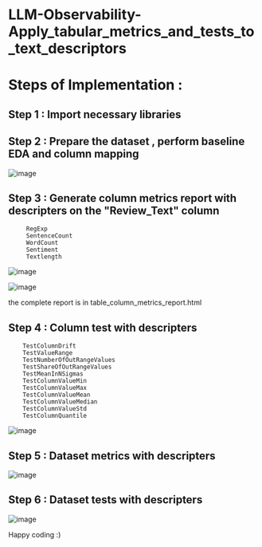 # LLM-Observability-Apply_tabular_metrics_and_tests_to_text_descriptors

# Steps of Implementation : 

## Step 1 : Import necessary libraries

## Step 2 : Prepare the dataset , perform baseline EDA and column mapping

![image](https://github.com/user-attachments/assets/c103617a-4d60-4ea8-9cbd-2cf2bfe0c786)

## Step 3 : Generate column metrics report with descripters on the "Review_Text" column
         RegExp
         SentenceCount
         WordCount
         Sentiment
         Textlength

![image](https://github.com/user-attachments/assets/5a279af4-da43-4c15-b4b6-bc36167161c1)

![image](https://github.com/user-attachments/assets/a952596f-df7a-4964-8066-03ab414d21f7)

the complete report is in table_column_metrics_report.html

## Step 4 : Column test with descripters
        TestColumnDrift
        TestValueRange
        TestNumberOfOutRangeValues
        TestShareOfOutRangeValues
        TestMeanInNSigmas
        TestColumnValueMin
        TestColumnValueMax
        TestColumnValueMean
        TestColumnValueMedian
        TestColumnValueStd
        TestColumnQuantile

![image](https://github.com/user-attachments/assets/49406e17-de75-41d5-abce-b55b95fad8a3)

## Step 5 : Dataset metrics with descripters

![image](https://github.com/user-attachments/assets/6079f7aa-4b2c-42cd-afbb-f49fd8e15288)

## Step 6 : Dataset tests with descripters

![image](https://github.com/user-attachments/assets/c087671e-5631-4425-a628-7ea860536d48)

Happy coding :)






